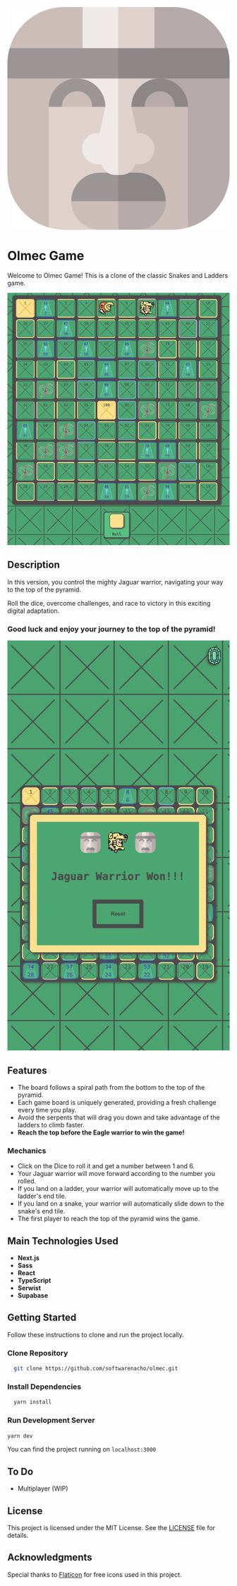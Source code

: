 ![Olmec](/public/icons/olmec.png)

# Olmec Game

Welcome to Olmec Game! This is a clone of the classic Snakes and Ladders game.

![Game Board](/public/screenshots/Board%201564x1770.png)

## Description

In this version, you control the mighty Jaguar warrior, navigating your way to the top of the pyramid.

Roll the dice, overcome challenges, and race to victory in this exciting digital adaptation.

### Good luck and enjoy your journey to the top of the pyramid!

![Game Won](/public/screenshots/Won%20820x1508.png)

## Features

- The board follows a spiral path from the bottom to the top of the pyramid.
- Each game board is uniquely generated, providing a fresh challenge every time you play.
- Avoid the serpents that will drag you down and take advantage of the ladders to climb
  faster.
- **Reach the top before the Eagle warrior to win the game!**

### Mechanics

- Click on the Dice to roll it and get a number between 1 and 6.
- Your Jaguar warrior will move forward according to the number you rolled.
- If you land on a ladder, your warrior will automatically move up to the ladder's end tile.
- If you land on a snake, your warrior will automatically slide down to the snake's end tile.
- The first player to reach the top of the pyramid wins the game.

## Main Technologies Used

- **Next.js**
- **Sass**
- **React**
- **TypeScript**
- **Serwist**
- **Supabase**

## Getting Started

Follow these instructions to clone and run the project locally.

### Clone Repository

```bash
  git clone https://github.com/softwarenacho/olmec.git
```

### Install Dependencies

```bash
  yarn install
```

### Run Development Server

```bash
yarn dev
```

You can find the project running on `localhost:3000`

## To Do

- Multiplayer (WIP)

## License

This project is licensed under the MIT License. See the [LICENSE](LICENSE) file for details.

## Acknowledgments

Special thanks to [Flaticon](https://www.flaticon.com/) for free icons used in this project.
